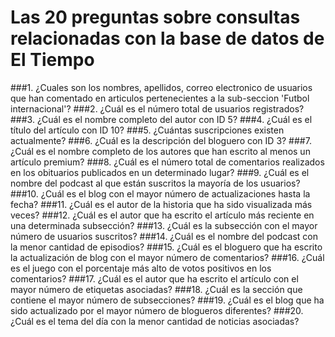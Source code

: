 # Las 20 preguntas sobre consultas relacionadas con la base de datos de El Tiempo
###1.   ¿Cuales son los nombres, apellidos, correo electronico de usuarios que han comentado en articulos pertenecientes a la sub-seccion 'Futbol internacional'?
###2.   ¿Cuál es el número total de usuarios registrados?
###3.   ¿Cuál es el nombre completo del autor con ID 5?
###4.   ¿Cuál es el título del artículo con ID 10?
###5.   ¿Cuántas suscripciones existen actualmente?
###6.   ¿Cuál es la descripción del bloguero con ID 3?
###7.   ¿Cuál es el nombre completo de los autores que han escrito al menos un artículo premium?
###8.   ¿Cuál es el número total de comentarios realizados en los obituarios publicados en un determinado lugar?
###9.   ¿Cuál es el nombre del podcast al que están suscritos la mayoría de los usuarios?
###10.  ¿Cuál es el blog con el mayor número de actualizaciones hasta la fecha?
###11.  ¿Cuál es el autor de la historia que ha sido visualizada más veces?
###12.  ¿Cuál es el autor que ha escrito el artículo más reciente en una determinada subsección?
###13.  ¿Cuál es la subsección con el mayor número de usuarios suscritos?
###14.  ¿Cuál es el nombre del podcast con la menor cantidad de episodios?
###15.  ¿Cuál es el bloguero que ha escrito la actualización de blog con el mayor número de comentarios?
###16.  ¿Cuál es el juego con el porcentaje más alto de votos positivos en los comentarios?
###17.  ¿Cuál es el autor que ha escrito el artículo con el mayor número de etiquetas asociadas?
###18.  ¿Cuál es la sección que contiene el mayor número de subsecciones?
###19.  ¿Cuál es el blog que ha sido actualizado por el mayor número de blogueros diferentes?
###20.  ¿Cuál es el tema del día con la menor cantidad de noticias asociadas?